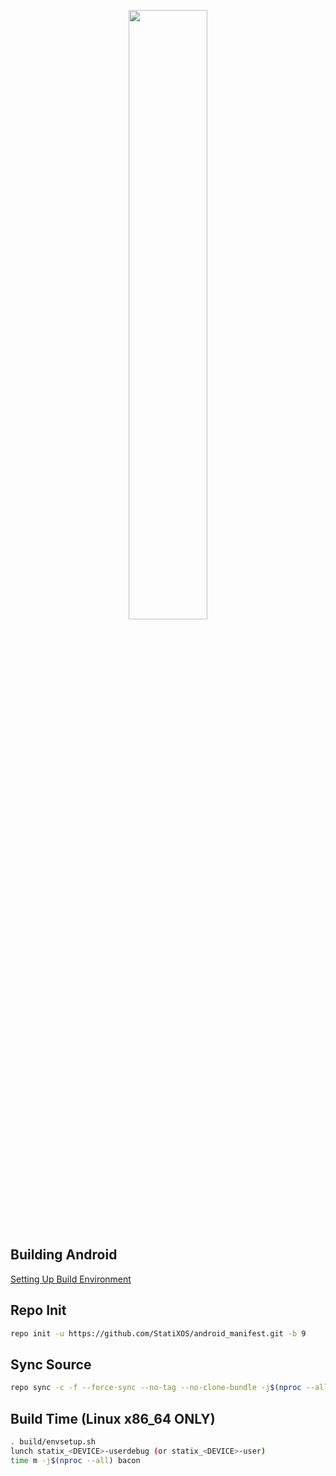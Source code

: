 [<center><img src="https://i.imgur.com/osNyVek.png" height="50%" width="50%;"/></center>](https://github.com/StatiXOS)

## Building Android ##
[Setting Up Build Environment](https://raw.githubusercontent.com/nathanchance/Android-Tools/master/Guides/Building_AOSP.txt)

## Repo Init ##
```bash
repo init -u https://github.com/StatiXOS/android_manifest.git -b 9
```
## Sync Source ##
```bash
repo sync -c -f --force-sync --no-tag --no-clone-bundle -j$(nproc --all) --optimized-fetch --prune
```
## Build Time (Linux x86_64 ONLY) ##
```bash
. build/envsetup.sh
lunch statix_<DEVICE>-userdebug (or statix_<DEVICE>-user)
time m -j$(nproc --all) bacon
```
